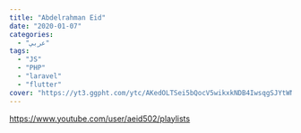 ```yaml
---
title: "Abdelrahman Eid"
date: "2020-01-07"
categories:
  - "عربي"
tags:
  - "JS"
  - "PHP"
  - "laravel"
  - "flutter"
cover: "https://yt3.ggpht.com/ytc/AKedOLTSei5bQocV5wikxkNDB4IwsqgSJYtWN9ZeN1ZpmQ=s88-c-k-c0x00ffffff-no-rj"
---
```


https://www.youtube.com/user/aeid502/playlists
